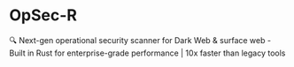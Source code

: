 # OpSec-R
🔍 Next-gen operational security scanner for Dark Web &amp; surface web - Built in Rust for enterprise-grade performance | 10x faster than legacy tools
